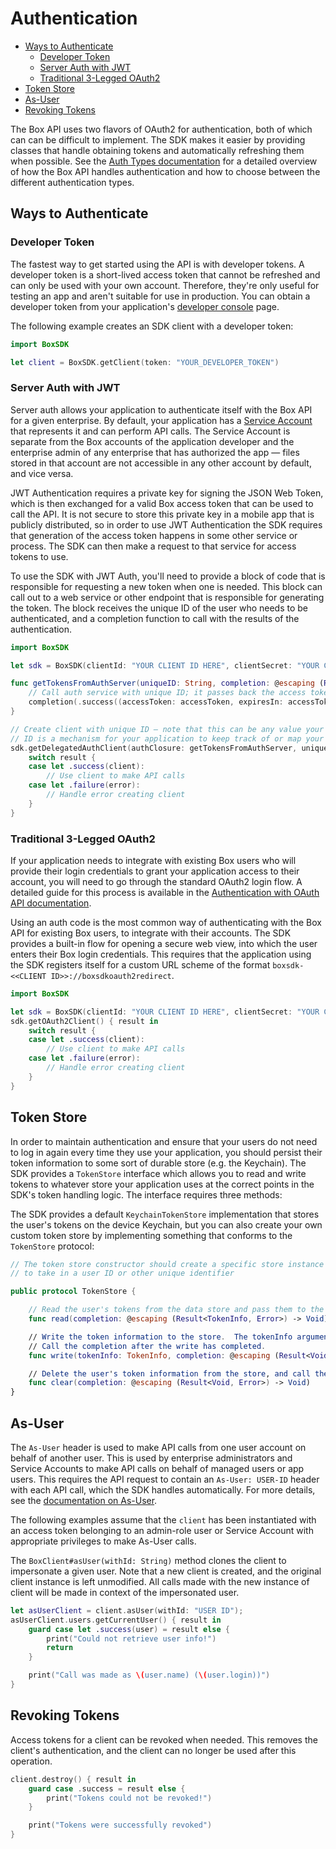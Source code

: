 Authentication
==============

<!-- START doctoc generated TOC please keep comment here to allow auto update -->
<!-- DON'T EDIT THIS SECTION, INSTEAD RE-RUN doctoc TO UPDATE -->

- [Ways to Authenticate](#ways-to-authenticate)
  - [Developer Token](#developer-token)
  - [Server Auth with JWT](#server-auth-with-jwt)
  - [Traditional 3-Legged OAuth2](#traditional-3-legged-oauth2)
- [Token Store](#token-store)
- [As-User](#as-user)
- [Revoking Tokens](#revoking-tokens)

<!-- END doctoc generated TOC please keep comment here to allow auto update -->

The Box API uses two flavors of OAuth2 for authentication, both of which can can be difficult to implement.
The SDK makes it easier by providing classes that handle obtaining tokens and
automatically refreshing them when possible. See the [Auth Types documentation](https://developer.box.com/docs/authentication-types-and-security)
for a detailed overview of how the Box API handles authentication and how to choose between the different authentication
types.

Ways to Authenticate
--------------------

### Developer Token

The fastest way to get started using the API is with developer tokens. A developer token is a short-lived access
token that cannot be refreshed and can only be used with your own account. Therefore, they're only useful for testing
an app and aren't suitable for use in production. You can obtain a developer token from your application's
[developer console][dev-console] page.

The following example creates an SDK client with a developer token:
```swift
import BoxSDK

let client = BoxSDK.getClient(token: "YOUR_DEVELOPER_TOKEN")
```

[dev-console]: https://app.box.com/developers/console

### Server Auth with JWT

Server auth allows your application to authenticate itself with the Box API for a given enterprise.  By default, your
application has a [Service Account](https://developer.box.com/docs/service-account) that represents it and can perform
API calls.  The Service Account is separate from the Box accounts of the application developer and the enterprise admin
of any enterprise that has authorized the app — files stored in that account are not accessible in any other account by
default, and vice versa.

JWT Authentication requires a private key for signing the JSON Web Token, which is then exchanged for a valid Box access
token that can be used to call the API.  It is not secure to store this private key in a mobile app that is publicly
distributed, so in order to use JWT Authentication the SDK requires that generation of the access token happens in some
other service or process.  The SDK can then make a request to that service for access tokens to use.

To use the SDK with JWT Auth, you'll need to provide a block of code that is responsible for requesting a new
token when one is needed.  This block can call out to a web service or other endpoint that is responsible for generating
the token.  The block receives the unique ID of the user who needs to be authenticated, and a completion function to
call with the results of the authentication.

```swift
import BoxSDK

let sdk = BoxSDK(clientId: "YOUR CLIENT ID HERE", clientSecret: "YOUR CLIENT SECRET HERE")

func getTokensFromAuthServer(uniqueID: String, completion: @escaping (Result<AccessTokenTuple, Error>) -> Void) {
    // Call auth service with unique ID; it passes back the access token and time-to-live (TTL) in seconds
    completion(.success((accessToken: accessToken, expiresIn: accessTokenTTLinSeconds)))
}

// Create client with unique ID — note that this can be any value your application understands.  The unique
// ID is a mechanism for your application to keep track of or map your users to Box
sdk.getDelegatedAuthClient(authClosure: getTokensFromAuthServer, uniqueID: "myUser12345") { result in
    switch result {
    case let .success(client):
        // Use client to make API calls
    case let .failure(error):
        // Handle error creating client
    }
}
```

### Traditional 3-Legged OAuth2

If your application needs to integrate with existing Box users who will provide their login credentials to grant your
application access to their account, you will need to go through the standard OAuth2 login flow.  A detailed guide for
this process is available in the [Authentication with OAuth API documentation](https://developer.box.com/docs/oauth-20).

Using an auth code is the most common way of authenticating with the Box API for existing Box users, to integrate with
their accounts.  The SDK provides a built-in flow for opening a secure web view, into which the user enters their Box
login credentials.  This requires that the application using the SDK registers itself for a custom URL scheme of the
format `boxsdk-<<CLIENT ID>>://boxsdkoauth2redirect`.

```swift
import BoxSDK

let sdk = BoxSDK(clientId: "YOUR CLIENT ID HERE", clientSecret: "YOUR CLIENT SECRET HERE")
sdk.getOAuth2Client() { result in
    switch result {
    case let .success(client):
        // Use client to make API calls
    case let .failure(error):
        // Handle error creating client
    }
}
```

Token Store
-----------

In order to maintain authentication and ensure that your users do not need to log in again every time they use your
application, you should persist their token information to some sort of durable store (e.g. the Keychain).  The SDK
provides a `TokenStore` interface which allows you to read and write tokens to whatever store your application uses at
the correct points in the SDK's token handling logic.  The interface requires three methods:

The SDK provides a default `KeychainTokenStore` implementation that stores the user's tokens on the device Keychain,
but you can also create your own custom token store by implementing something that conforms to the `TokenStore`
protocol:
```swift
// The token store constructor should create a specific store instance for the user being authenticated — it may need
// to take in a user ID or other unique identifier

public protocol TokenStore {

    // Read the user's tokens from the data store and pass them to the completion
    func read(completion: @escaping (Result<TokenInfo, Error>) -> Void)

    // Write the token information to the store.  The tokenInfo argument can be serialized for storage.
    // Call the completion after the write has completed.
    func write(tokenInfo: TokenInfo, completion: @escaping (Result<Void, Error>) -> Void)

    // Delete the user's token information from the store, and call the completion after the write.
    func clear(completion: @escaping (Result<Void, Error>) -> Void)
}
```

As-User
-------

The `As-User` header is used to make API calls from one user account on behalf of another user.  This is used by
enterprise administrators and Service Accounts to make API calls on behalf of managed users or app users. This requires
the API request to contain an `As-User: USER-ID` header with each API call, which the SDK handles automatically. For more
details, see the [documentation on As-User](https://developer.box.com/reference#as-user-1).

The following examples assume that the `client` has been instantiated with an access token belonging to an admin-role
user or Service Account with appropriate privileges to make As-User calls.

The `BoxClient#asUser(withId: String)` method clones the client to impersonate a given user.  Note that a new client
is created, and the original client instance is left unmodified.  All calls made with the new instance of client will be
made in context of the impersonated user.

```swift
let asUserClient = client.asUser(withId: "USER ID");
asUserClient.users.getCurrentUser() { result in
    guard case let .success(user) = result else {
        print("Could not retrieve user info!")
        return
    }

    print("Call was made as \(user.name) (\(user.login))")
}
```

<!-- TODO: Add when token exchange is exposed publicly
Token Exchange
--------------

You can exchange a client's access token for one with a lower scope, in order to restrict the permissions for a child
client or to pass to a less secure location (e.g. a browser-based app).

To exchange the token held by a client for a new token with only `item_preview`
scope, restricted to a single file, suitable for the
[Content Preview UI Kit](https://developer.box.com/docs/box-content-preview):

```swift
client.exchangeToken(scopes: ["item_preview"], resource: "https://api.box.com/2.0/files/123456789") { result in
    guard case let .success(tokenInfo) = result else {
        print("Error exchanging tokens")
        return
    }

    print("Got new access token: \(tokenInfo.accessToken)")
}
```
-->

Revoking Tokens
---------------

Access tokens for a client can be revoked when needed.  This removes the client's authentication, and the client can no
longer be used after this operation.

```swift
client.destroy() { result in
    guard case .success = result else {
        print("Tokens could not be revoked!")
    }

    print("Tokens were successfully revoked")
}
```
